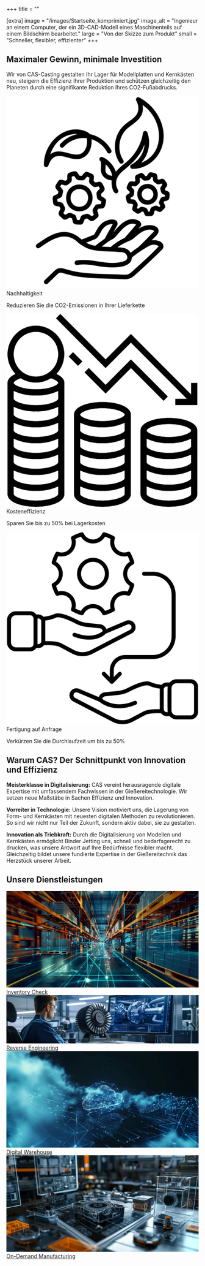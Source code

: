 +++
title = ""

[extra]
image = "/images/Startseite_komprimiert.jpg"
image_alt = "Ingenieur an einem Computer, der ein 3D-CAD-Modell eines Maschinenteils auf einem Bildschirm bearbeitet."
large = "Von der Skizze zum Produkt"
small = "Schneller, flexibler, effizienter"
+++

## Maximaler Gewinn, minimale Investition

Wir von CAS-Casting gestalten Ihr Lager für Modellplatten und Kernkästen neu, steigern die Effizienz
Ihrer Produktion und schützen gleichzeitig den Planeten durch eine signifikante Reduktion Ihres CO2-Fußabdrucks.

<div class="areas">
    <div>
        <img src="/images/nachhaltige-entwicklung.png"
            alt="Icon für Nachhaltigkeit, Reduktion der CO2-Emissionen.">
        <div>Nachhaltigkeit</div>
        <p>Reduzieren Sie die CO2-Emissionen in Ihrer Lieferkette</p>
    </div>
    <div>
        <img src="/images/die-ermassigung_komprimiert.jpg"
            alt="Icon mit Münzstapeln und einem abwärtsgerichteten Pfeil, repräsentiert finanziellen Rückgang oder Kostenreduktion.">
        <div>Kosteneffizienz</div>
        <p>Sparen Sie bis zu 50% bei Lagerkosten</p>
    </div>
    <div>
        <img src="/images/teilen.png" alt="Icon für Fertigung auf Anfrage, 3D-Sanddruck.">
        <div>Fertigung auf Anfrage</div>
        <p>Verkürzen Sie die Durchlaufzeit um bis zu 50%</p>
    </div>
</div>

## Warum CAS? Der Schnittpunkt von Innovation und Effizienz

**Meisterklasse in Digitalisierung:** CAS vereint herausragende digitale Expertise mit umfassendem
                    Fachwissen in der Gießereitechnologie. Wir setzen neue Maßstäbe in Sachen Effizienz und Innovation.

**Vorreiter in Technologie:** Unsere Vision motiviert uns, die Lagerung von Form- und Kernkästen
                    mit
                    neuesten digitalen Methoden zu revolutionieren. So sind wir nicht nur Teil der Zukunft, sondern
                    aktiv
                    dabei, sie zu gestalten.

**Innovation als Triebkraft:** Durch die Digitalisierung von Modellen und Kernkästen ermöglicht
                    Binder
                    Jetting uns, schnell und bedarfsgerecht zu drucken, was unsere Antwort auf Ihre Bedürfnisse
                    flexibler
                    macht. Gleichzeitig bildet unsere fundierte Expertise in der Gießereitechnik das Herzstück unserer
                    Arbeit.

## Unsere Dienstleistungen

<div class="blocks">
    <a href="supply-chain">
        <img src="/images/supplychain_komprimiert.jpg"
            alt="Moderne Lagerhalle mit digitalen Netzwerkeffekten, die schnelle und effiziente Logistikprozesse darstellen.">
        <div>Inventory Check</div>
    </a>
    <a href="reverse-engineering">
        <img src="/images/REVERSEENGINEERING_komprimiert.jpg"
            alt="Reverse Engineering, Ingenieur analysiert ein komplexes 3D-Modell eines Turbinenmotors auf einem Computerbildschirm.">
        <div>Reverse Engineering</div>
    </a>
    <a href="warehouse">
        <img src="/images/digitalwarehouse_komprimiert.jpg"
            alt="Stilisierte Darstellung einer Cloud-Computing-Struktur mit digitalen Knotenpunkten und Verbindungen auf einem dunklen Hintergrund.">
        <div>Digital Warehouse</div>
    </a>
    <a href="ondemand">
        <img src="/images/ondemand-komprimiert.jpg"
            alt="on demand, detaillierte 3D-Konstruktion von Maschinenteilen.">
        <div>On-Demand Manufacturing</div>
    </a>
</div>
